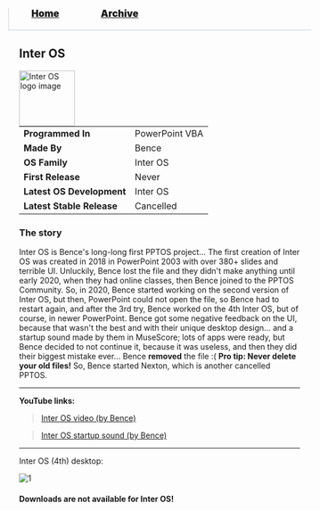 <blockquote style="background: #0000;border-bottom: 1px solid #B2D2E1;height: 30px;margin: 0 -20px 20px;padding: 0px 20px 9px 40px;">
  <p style=""><a href="https://hexa-one.github.io/pptos-wiki/" style="font-size: 17px;font-weight: 900;font-style: normal;text-shadow: rgba(255,255,255,0.9) 0 1px 0;">Home</a>&nbsp;&nbsp;&nbsp;&nbsp;&nbsp;&nbsp;&nbsp;&nbsp;&nbsp;&nbsp;&nbsp;&nbsp;&nbsp;&nbsp;&nbsp;&nbsp;&nbsp;&nbsp;
    <a href="https://hexa-one.github.io/pptos-wiki/archive/" style="font-size: 17px;font-weight: 900;font-style: normal;text-shadow: rgba(255,255,255,0.9) 0 1px 0;">Archive</a>
  </p>
</blockquote>

## Inter OS

<a>
  <img align="left" height="100" alt="Inter OS logo image" src="https://media.discordapp.net/attachments/820075981770850354/820086886383091712/logo.png?width=407&height=421" />
</a>

|                           |                               |
| ------------------------- | ----------------------------- |
| **Programmed In**         | PowerPoint VBA                |
| **Made By**         | Bence                |
| **OS Family**            |                               Inter OS|
| **First Release**         |                               Never|
| **Latest OS Development** |                               Inter OS|
| **Latest Stable Release** |                               Cancelled|

### The story

Inter OS is Bence's long-long first PPTOS project...
The first creation of Inter OS was created in 2018 in PowerPoint 2003 with over 380+ slides and terrible UI. Unluckily, Bence lost the file and they didn't make anything until early 2020, when they had online classes, then Bence joined to the PPTOS Community. So, in 2020, Bence started working on the second version of Inter OS, but then, PowerPoint could not open the file, so Bence had to restart again, and after the 3rd try, Bence worked on the 4th Inter OS, but of course, in newer PowerPoint. Bence got some negative feedback on the UI, because that wasn't the best and with their unique desktop design... and a startup sound made by them in MuseScore; lots of apps were ready, but Bence decided to not continue it, because it was useless, and then they did their biggest mistake ever... Bence **removed** the file :(
**Pro tip: Never delete your old files!**
So, Bence started Nexton, which is another cancelled PPTOS.

---

**YouTube links:**

>[Inter OS video (by Bence)](https://www.youtube.com/watch?v=rZgAj4voiX0)

>[Inter OS startup sound (by Bence)](https://www.youtube.com/watch?v=nV_vqFphz6Y)

---

Inter OS (4th) desktop:

![1](https://media.discordapp.net/attachments/786975427814096966/879424193324806184/unknown.png?width=840&height=473)


#### Downloads are not available for Inter OS!


<body style="background-image: url(https://raw.githubusercontent.com/hexa-one/pptos-wiki/gh-pages/assets/background/background.png);background-repeat: no-repeat;background-attachment: fixed;background-size: cover;">
